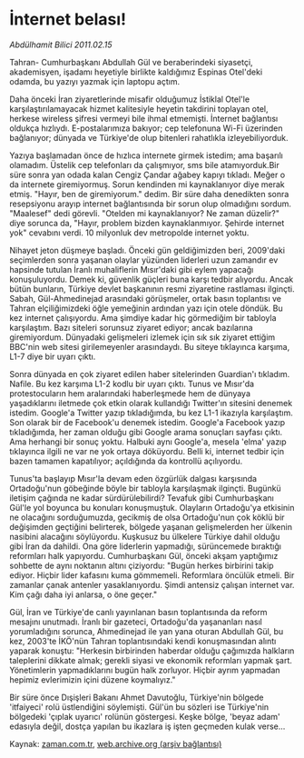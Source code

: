 # İnternet belası!

*Abdülhamit Bilici 2011.02.15*

<td class="columnist-detail">
<p>Tahran- Cumhurbaşkanı Abdullah Gül ve beraberindeki siyasetçi, akademisyen, işadamı heyetiyle birlikte kaldığımız Espinas Otel'deki odamda, bu yazıyı yazmak için laptopu açtım.</p>
<p>
<div id="haberMetinDiv">
<p>Daha önceki İran ziyaretlerinde misafir olduğumuz İstiklal Otel'le karşılaştırılamayacak hizmet kalitesiyle heyetin takdirini toplayan otel, herkese wireless şifresi vermeyi bile ihmal etmemişti. İnternet bağlantısı oldukça hızlıydı. E-postalarımıza bakıyor; cep telefonuna Wi-Fi üzerinden bağlanıyor; dünyada ve Türkiye'de olup bitenleri rahatlıkla izleyebiliyorduk.
<p>Yazıya başlamadan önce de hızlıca internete girmek istedim; ama başarılı olamadım. Üstelik cep telefonları da çalışmıyor, sms bile atamıyorduk.Bir süre sonra yan odada kalan Cengiz Çandar ağabey kapıyı tıkladı. Meğer o da internete giremiyormuş. Sorun kendinden mi kaynaklanıyor diye merak etmiş. "Hayır, ben de giremiyorum." dedim. Bir süre daha denedikten sonra resepsiyonu arayıp internet bağlantısında bir sorun olup olmadığını sordum. "Maalesef" dedi görevli. "Otelden mi kaynaklanıyor? Ne zaman düzelir?" diye sorunca da, "Hayır, problem bizden kaynaklanmıyor. Şehirde internet yok" cevabını verdi. 10 milyonluk dev metropolde internet yoktu.
<p>Nihayet jeton düşmeye başladı. Önceki gün geldiğimizden beri, 2009'daki seçimlerden sonra yaşanan olaylar yüzünden liderleri uzun zamandır ev hapsinde tutulan İranlı muhaliflerin Mısır'daki gibi eylem yapacağı konuşuluyordu. Demek ki, güvenlik güçleri buna karşı tedbir alıyordu. Ancak bütün bunların, Türkiye devlet başkanının resmi ziyaretine rastlaması ilginçti. Sabah, Gül-Ahmedinejad arasındaki görüşmeler, ortak basın toplantısı ve Tahran elçiliğimizdeki öğle yemeğinin ardından yazı için otele döndük. Bu kez internet çalışıyordu. Ama şimdiye kadar hiç görmediğim bir tabloyla karşılaştım. Bazı siteleri sorunsuz ziyaret ediyor; ancak bazılarına giremiyordum. Dünyadaki gelişmeleri izlemek için sık sık ziyaret ettiğim BBC'nin web sitesi girilemeyenler arasındaydı. Bu siteye tıklayınca karşıma, L1-7 diye bir uyarı çıktı.
<p>Sonra dünyada en çok ziyaret edilen haber sitelerinden Guardian'ı tıkladım. Nafile. Bu kez karşıma L1-2 kodlu bir uyarı çıktı. Tunus ve Mısır'da protestocuların hem aralarındaki haberleşmede hem de dünyaya yaşadıklarını iletmede çok etkin olarak kullandığı Twitter'ın sitesini denemek istedim. Google'a Twitter yazıp tıkladığımda, bu kez L1-1 ikazıyla karşılaştım. Son olarak bir de Facebook'u denemek istedim. Google'a Facebook yazıp tıkladığımda, her zaman olduğu gibi Google arama sonuçları sayfası çıktı. Ama herhangi bir sonuç yoktu. Halbuki aynı Google'a, mesela 'elma' yazıp tıklayınca ilgili ne var ne yok ortaya döküyordu. Belli ki, internet tedbir için bazen tamamen kapatılıyor; açıldığında da kontrollü açılıyordu.
<p>Tunus'ta başlayıp Mısır'la devam eden özgürlük dalgası karşısında Ortadoğu'nun göbeğinde böyle bir tabloyla karşılaşmak ilginçti. Bugünkü iletişim çağında ne kadar sürdürülebilirdi? Tevafuk gibi Cumhurbaşkanı Gül'le yol boyunca bu konuları konuşmuştuk. Olayların Ortadoğu'ya etkisinin ne olacağını sorduğumuzda, gecikmiş de olsa Ortadoğu'nun çok köklü bir değişimden geçtiğini belirterek, bölgede yaşanan gelişmelerden her ülkenin nasibini alacağını söylüyordu. Kuşkusuz bu ülkelere Türkiye dahil olduğu gibi İran da dahildi. Ona göre liderlerin yapmadığı, sürüncemede bıraktığı reformları halk yapıyordu. Cumhurbaşkanı Gül, önceki akşam yaptığımız sohbette de aynı noktanın altını çiziyordu: "Bugün herkes birbirini takip ediyor. Hiçbir lider kafasını kuma gömmemeli. Reformlara öncülük etmeli. Bir zamanlar çanak antenler yasaklanıyordu. Şimdi antensiz çalışan internet var. Kim çağı daha iyi anlarsa, o öne geçer."
<p>Gül, İran ve Türkiye'de canlı yayınlanan basın toplantısında da reform mesajını unutmadı. İranlı bir gazeteci, Ortadoğu'da yaşananları nasıl yorumladığını sorunca, Ahmedinejad ile yan yana oturan Abdullah Gül, bu kez, 2003'te İKÖ'nün Tahran toplantısındaki kendi konuşmasından alıntı yaparak konuştu: "Herkesin birbirinden haberdar olduğu çağımızda halkların taleplerini dikkate almak; gerekli siyasi ve ekonomik reformları yapmak şart. Yönetimlerin yapmadıklarını bugün halk zorluyor. Hiçbir ayrım yapmadan hepimiz evlerimizin içini düzene koymalıyız."
<p>Bir süre önce Dışişleri Bakanı Ahmet Davutoğlu, Türkiye'nin bölgede 'itfaiyeci' rolü üstlendiğini söylemişti. Gül'ün bu sözleri ise Türkiye'nin bölgedeki 'çıplak uyarıcı' rolünün göstergesi. Keşke bölge, 'beyaz adam' edasıyla değil, dostça yapılan bu ikazlara iş işten geçmeden kulak verse... </p></p></p></p></p></p></p></div>
</p>
<a href="http://web.archive.org/web/20110223134907/mailto:a.bilici@zaman.com.tr">
</a></td>

Kaynak: [zaman.com.tr](http://zaman.com.tr/yazar.do?yazino=1093683), [web.archive.org (arşiv bağlantısı)](http://web.archive.org/web/20110223134907/http://www.zaman.com.tr:80/yazar.do?yazino=1093683)
